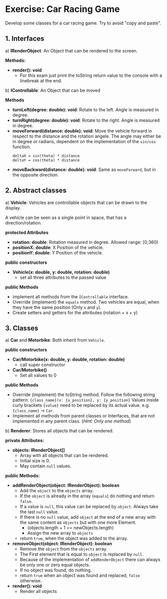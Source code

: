 # Exercise: Car Racing Game

Develop some classes for a car racing game. Try to avoid "copy and paste".

## 1. Interfaces

a) **IRenderObject**: An Object that can be rendered to the screen.

**Methods:**

- **render(): void**
    - For this exam just print the toString return value to the console with a linebreak at the end.

b) **IControllable**: An Object that can be moved

**Methods**

- **turnLeft(degree: double): void**: Rotate to the left. Angle is measured in degree.
- **turnRight(degree: double): void**: Rotate to the right. Angle is measured in degree.
- **moveForward(distance: double): void**: Move the vehicle forward in respect to the distance and the rotation angele. The angle may either be in degree or radians, dependent on the implementation of the `sin/cos` function.
    ```
  deltaX = sin(theta) * distance
  deltaY = cos(theta) * distance
    ```
- **moveBackward(distance: double): void**: Same as `moveForward`, but in the opposite direction.


## 2. Abstract classes

a) **Vehicle**: Vehicles are controllable objects that can be drawn to the display.

A vehicle can be seen as a single point in space, that has a direction/rotation.


**protected Attributes**
- **rotation: double**: Rotation measured in degree. Allowed range: [0;360)
- **positionX: double**: X Position of the vehicle.
- **positionY: double**: Y Position of the vehicle.

**public constructors**
- **Vehicle(x: double, y: double, rotation: double)**
    - set all three attributes to the passed value

**public Methods**
- implement all methods from the `IControllable` interface.
- Override (implement) the `equals` method. Two vehicles are equal, when they have the same position (Only `x` and `y`).
- Create setters and getters for the attributes (rotation + x + y)


## 3. Classes

a) **Car** and **Motorbike**: Both inherit from `Vehicle`.

**public constructors**
- **Car/Motorbike(x: double, y: double, rotation: double)**
    - call super constructor
- **Car/Motorbike()**
    - Set all values to 0
    
**public Methods**

- Override (implement) the toString method. Follow the following string pattern:
    ```{class_name}(x: {x_position}, y: {y_position}```
    Values inside curly brackets `{value}` need to be replaced by its actual value.
    e.g. `{class_name}` -> `Car`.
- Implement all methods from parent classes or Interfaces, that are not implemented in any parent class. (*Hint: Only one method*)

b) **Renderer**: Stores all objects that can be rendered.

**private Attributes:**

- **objects: IRenderObject[]**
    - Array with all objects that can be rendered.
    - Initial size is 0.
    - May contain `null` values.

**public Methods:**

- **addRenderObject(object: IRenderObject): boolean**
    - Add the `object` to the `objects` array.
    - If the `object` is already in the array (`equals`) do nothing and return `false`.
    - If a value is `null`, this value can be replaced by `object`. Always take the last `null` value.
    - If there is no `null` value, add `object` at the end of a new array with the same content as `objects` but with one more Element.
        - (objects.length + 1 == newObjects.length)
        - Assign the new array to `objects`
    - return `true`, when the object was added to the array.
- **removeObject(object: IRenderObject): boolean**
    - Remove the `object` from the `objects` array.
    - The First element that is equal to `object` is replaced by `null`.
    - Because of the implementation of `addRenderObject` there can always be only one or zero equal objects.
    - If no object was found, do nothing.
    - return `true` when an object was found and replaced, `false` otherwise.
- **render(): void**
    - Render all objects 